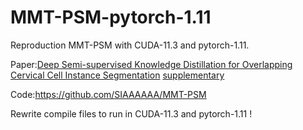 # MMT-PSM-pytorch-1.11
Reproduction MMT-PSM with CUDA-11.3 and pytorch-1.11.

Paper:[Deep Semi-supervised Knowledge Distillation for Overlapping Cervical Cell Instance Segmentation](https://arxiv.org/abs/2007.10787)
[supplementary](https://arxiv.org/src/2007.10787v1/anc/supplementary.pdf)

Code:https://github.com/SIAAAAAA/MMT-PSM

Rewrite compile files to run in CUDA-11.3 and pytorch-1.11 !
